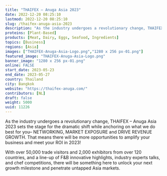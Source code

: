 ```yaml
---
title: "THAIFEX – Anuga Asia 2023"
date: 2022-12-20 08:25:10
lastmod: 2022-12-20 08:25:10
slug: /thaifex-anuga-asia-2023
description: "As the industry undergoes a revolutionary change, THAIFEX – Anuga Asia 2023 sets the stage for the dramatic shift while anchoring on what we do best for you– NETWORKING, MARKET EXPOSURE and DRIVE REVENUE GROWTH. That means there will be more opportunities to amplify your business and meet your ROI in 2023!With over 50,000 trade visitors and 2,000 exhibitors from over 120 countries, and a line-up of F&B innovative highlights, industry experts talks, and chef competitions, there will be something here to unlock your next growth milestone and penetrate untapped Asia markets."
proteins: [Plant-Based]
products: [Meat, Dairy, Eggs, Seafood, Ingredients]
topics: [Business]
regions: [Asia]
images: ["THAIFEX-Anuga-Asia-Logo.png","1280 x 256 px-01.png"]
featured_image: "THAIFEX-Anuga-Asia-Logo.png"
banner_image: "1280 x 256 px-01.png"
online: FALSE
start_date: 2023-05-23
end_date: 2023-05-27
country: Thailand
city: Bangkok
website: "https://thaifex-anuga.com/"
contributors: [NL]
draft: false
weight: 5000
uuid: 11226
---
```

<p>As the industry undergoes a revolutionary change, THAIFEX – Anuga Asia 2023 sets the stage for the dramatic shift while anchoring on what we do best for you– NETWORKING, MARKET EXPOSURE and DRIVE REVENUE GROWTH. That means there will be more opportunities to amplify your business and meet your ROI in 2023!</p>
<p>With over 50,000 trade visitors and 2,000 exhibitors from over 120 countries, and a line-up of F&B innovative highlights, industry experts talks, and chef competitions, there will be something here to unlock your next growth milestone and penetrate untapped Asia markets.</p>
